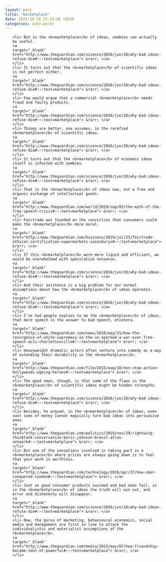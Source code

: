 ```yaml
---
layout: post
title: "marketplace"
date: 2023-10-10 12:34:56 +0530
categories: auto-words
---
```

<ol>

    <li> But in the <b>marketplace</b> of ideas, zombies can actually be useful.
    <a 
    target="_blank" 
    href="http://www.theguardian.com/science/2016/jun/28/why-bad-ideas-refuse-die#:~:text=marketplace"> &rarr; </a>
    </li>
    <li> It turns out that the <b>marketplace</b> of scientific ideas is not perfect either.
    <a 
    target="_blank" 
    href="http://www.theguardian.com/science/2016/jun/28/why-bad-ideas-refuse-die#:~:text=marketplace"> &rarr; </a>
    </li>
    <li> Few would argue that a commercial <b>marketplace</b> needs fraud and faulty products.
    <a 
    target="_blank" 
    href="http://www.theguardian.com/science/2016/jun/28/why-bad-ideas-refuse-die#:~:text=marketplace"> &rarr; </a>
    </li>
    <li> Things are better, one assumes, in the rarefied <b>marketplace</b> of scientific ideas.
    <a 
    target="_blank" 
    href="http://www.theguardian.com/science/2016/jun/28/why-bad-ideas-refuse-die#:~:text=marketplace"> &rarr; </a>
    </li>
    <li> It turns out that the <b>marketplace</b> of economic ideas itself is infested with zombies.
    <a 
    target="_blank" 
    href="http://www.theguardian.com/science/2016/jun/28/why-bad-ideas-refuse-die#:~:text=marketplace"> &rarr; </a>
    </li>
    <li> That is the <b>marketplace</b> of ideas now, not a free and organic exchange of intellectual goods.
    <a 
    target="_blank" 
    href="http://www.theguardian.com/world/2019/sep/03/the-myth-of-the-free-speech-crisis#:~:text=marketplace"> &rarr; </a>
    </li>
    <li> Fairtrade was founded on the conviction that consumers could make the <b>marketplace</b> more moral.
    <a 
    target="_blank" 
    href="http://www.theguardian.com/business/2019/jul/23/fairtrade-ethical-certification-supermarkets-sainsburys#:~:text=marketplace"> &rarr; </a>
    </li>
    <li> If this <b>marketplace</b> were more liquid and efficient, we would be overwhelmed with speculative nonsense.
    <a 
    target="_blank" 
    href="http://www.theguardian.com/science/2016/jun/28/why-bad-ideas-refuse-die#:~:text=marketplace"> &rarr; </a>
    </li>
    <li> And their existence is a big problem for our normal assumptions about how the <b>marketplace</b> of ideas operates.
    <a 
    target="_blank" 
    href="http://www.theguardian.com/science/2016/jun/28/why-bad-ideas-refuse-die#:~:text=marketplace"> &rarr; </a>
    </li>
    <li> I’ve had people explain to me the <b>marketplace</b> of ideas, that more speech is the answer to bad speech, etcetera.
    <a 
    target="_blank" 
    href="http://www.theguardian.com/news/2018/may/31/how-the-resurgence-of-white-supremacy-in-the-us-sparked-a-war-over-free-speech-aclu-charlottesville#:~:text=marketplace"> &rarr; </a>
    </li>
    <li> Heavyweight dramatic actors often venture into comedy as a way of extending their durability in the <b>marketplace</b>.
    <a 
    target="_blank" 
    href="http://www.theguardian.com/film/2015/aug/18/non-stop-action-hollywoods-ageing-heroes#:~:text=marketplace"> &rarr; </a>
    </li>
    <li> The good news, though, is that some of the flaws in the <b>marketplace</b> of scientific ideas might be hidden strengths.
    <a 
    target="_blank" 
    href="http://www.theguardian.com/science/2016/jun/28/why-bad-ideas-refuse-die#:~:text=marketplace"> &rarr; </a>
    </li>
    <li> Besides, he argued, in the <b>marketplace</b> of ideas, even vast sums of money cannot magically turn bad ideas into persuasive ones.
    <a 
    target="_blank" 
    href="http://www.theguardian.com/politics/2019/nov/29/rightwing-thinktank-conservative-boris-johnson-brexit-atlas-network#:~:text=marketplace"> &rarr; </a>
    </li>
    <li> But one of the sensations involved in taking part in a <b>marketplace</b> where prices are always going down is to feel that your work is worthless.
    <a 
    target="_blank" 
    href="http://www.theguardian.com/technology/2016/apr/27/how-uber-conquered-london#:~:text=marketplace"> &rarr; </a>
    </li>
    <li> Just as good consumer products succeed and bad ones fail, so in the <b>marketplace</b> of ideas the truth will win out, and error and dishonesty will disappear.
    <a 
    target="_blank" 
    href="http://www.theguardian.com/science/2016/jun/28/why-bad-ideas-refuse-die#:~:text=marketplace"> &rarr; </a>
    </li>
    <li> Now, the gurus of marketing, behavioural economics, social media and management are first in line to attack the individualistic and materialist assumptions of the <b>marketplace</b>.
    <a 
    target="_blank" 
    href="http://www.theguardian.com/media/2015/may/07/how-friendship-became-tool-of-powerful#:~:text=marketplace"> &rarr; </a>
    </li>